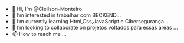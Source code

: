 - 👋 Hi, I’m @Cleilson-Monteiro
- 👀 I’m interested in trabalhar com BECKEND...
- 🌱 I’m currently learning Html,Css,JavaScript e Cibersegurança...
- 💞️ I’m looking to collaborate on projetos voltados para essas aréas ...
- 📫 How to reach me ...

<!---
Cleilson-Monteiro/Cleilson-Monteiro is a ✨ special ✨ repository because its `README.md` (this file) appears on your GitHub profile.
You can click the Preview link to take a look at your changes.
--->
